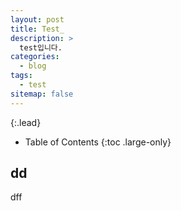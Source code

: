 ```yaml
---
layout: post
title: Test_
description: >
  test입니다.
categories:
  - blog
tags:
  - test
sitemap: false
---
```



{:.lead}



- Table of Contents
{:toc .large-only}

## dd

dff